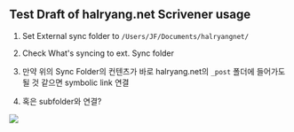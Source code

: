 ## Test Draft of halryang.net Scrivener usage

1. Set External sync folder to `/Users/JF/Documents/halryangnet/`

2. Check What's syncing to ext. Sync folder

3. 만약 위의 Sync Folder의 컨텐츠가 바로 halryang.net의 `_post` 폴더에 들어가도 될 것 같으면 symbolic link 연결

4. 혹은 subfolder와 연결?

![](/Users/JF/Dropbox/halryang.github.io/images/ss_20160112_114854.jpg)